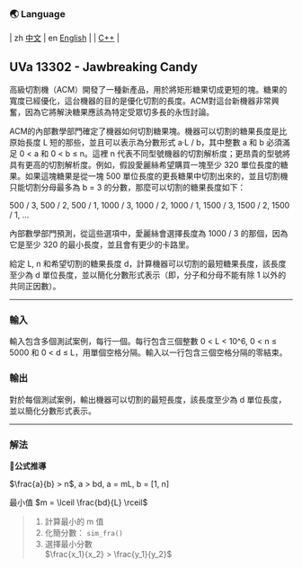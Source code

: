 ### 🌏 **Language**
| zh [中文](MD13302_zh.md) | en [English](MD13302_en.md) | 
| [C++](UVa13302.cpp) |


<aside>

## **UVa 13302 - Jawbreaking Candy**

高級切割機（ACM）開發了一種新產品，用於將矩形糖果切成更短的塊。糖果的寬度已經優化，這台機器的目的是優化切割的長度。ACM對這台新機器非常興奮，因為它將解決糖果應該為特定受眾切多長的永恆討論。

ACM的內部數學部門確定了機器如何切割糖果塊。機器可以切割的糖果長度是比原始長度 L 短的那些，並且可以表示為分數形式 a·L / b，其中整數 a 和 b 必須滿足 0 < a 和 0 < b ≤ n。這裡 n 代表不同型號機器的切割解析度；更昂貴的型號將具有更高的切割解析度。例如，假設愛麗絲希望購買一塊至少 320 單位長度的糖果。如果這塊糖果是從一塊 500 單位長度的更長糖果中切割出來的，並且切割機只能切割分母最多為 b = 3 的分數，那麼可以切割的糖果長度如下：

500 / 3, 500 / 2, 500 / 1, 1000 / 3, 1000 / 2, 1000 / 1, 1500 / 3, 1500 / 2, 1500 / 1, ...

內部數學部門預測，從這些選項中，愛麗絲會選擇長度為 1000 / 3 的那個，因為它是至少 320 的最小長度，並且會有更少的卡路里。

給定 L, n 和希望切割的糖果長度 d，計算機器可以切割的最短糖果長度，該長度至少為 d 單位長度，並以簡化分數形式表示（即，分子和分母不能有除 1 以外的共同正因數）。

---

### **輸入**

輸入包含多個測試案例，每行一個。每行包含三個整數 0 < L < 10^6, 0 < n ≤ 5000 和 0 < d ≤ L，用單個空格分隔。輸入以一行包含三個空格分隔的零結束。

### **輸出**

對於每個測試案例，輸出機器可以切割的最短長度，該長度至少為 d 單位長度，並以簡化分數形式表示。

---

</aside>

### 解法

<aside>

**📝公式推導**

$\frac{a}{b} > n$, a > bd, a = mL, b = [1, n]

最小值 $m = \lceil \frac{bd}{L} \rceil$

>1. 計算最小的 m 值
>2. 化簡分數： `sim_fra()` 
>3. 選擇最小分數   
>    $\frac{x_1}{x_2} > \frac{y_1}{y_2}$
    
</aside>